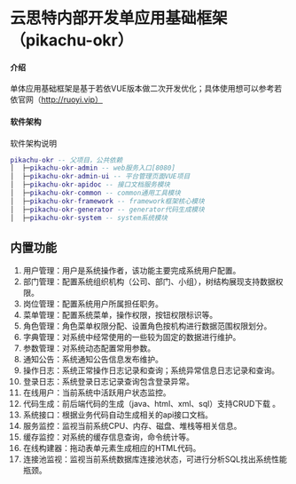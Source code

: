 # 云思特内部开发单应用基础框架（pikachu-okr）

#### 介绍
单体应用基础框架是基于若依VUE版本做二次开发优化；具体使用想可以参考若依官网（http://ruoyi.vip）

#### 软件架构
软件架构说明
```lua
pikachu-okr -- 父项目，公共依赖
│  ├─pikachu-okr-admin -- web服务入口[8080]
│  ├─pikachu-okr-admin-ui -- 平台管理页面VUE项目
│  ├─pikachu-okr-apidoc -- 接口文档服务模块
│  ├─pikachu-okr-common -- common通用工具模块
│  ├─pikachu-okr-framework -- framework框架核心模块
│  ├─pikachu-okr-generator -- generator代码生成模块
│  ├─pikachu-okr-system -- system系统模块
```


## 内置功能

1.  用户管理：用户是系统操作者，该功能主要完成系统用户配置。
2.  部门管理：配置系统组织机构（公司、部门、小组），树结构展现支持数据权限。
3.  岗位管理：配置系统用户所属担任职务。
4.  菜单管理：配置系统菜单，操作权限，按钮权限标识等。
5.  角色管理：角色菜单权限分配、设置角色按机构进行数据范围权限划分。
6.  字典管理：对系统中经常使用的一些较为固定的数据进行维护。
7.  参数管理：对系统动态配置常用参数。
8.  通知公告：系统通知公告信息发布维护。
9.  操作日志：系统正常操作日志记录和查询；系统异常信息日志记录和查询。
10. 登录日志：系统登录日志记录查询包含登录异常。
11. 在线用户：当前系统中活跃用户状态监控。
12. 代码生成：前后端代码的生成（java、html、xml、sql）支持CRUD下载 。
13. 系统接口：根据业务代码自动生成相关的api接口文档。
14. 服务监控：监视当前系统CPU、内存、磁盘、堆栈等相关信息。
15. 缓存监控：对系统的缓存信息查询，命令统计等。
16. 在线构建器：拖动表单元素生成相应的HTML代码。
17. 连接池监视：监视当前系统数据库连接池状态，可进行分析SQL找出系统性能瓶颈。

